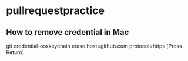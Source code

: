 # pullrequestpractice


## How to remove credential in Mac
git credential-osxkeychain erase
host=github.com
protocol=https
[Press Return]